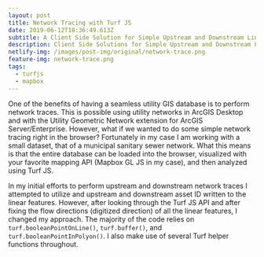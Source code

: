 ```yaml
---
layout: post
title: Network Tracing with Turf JS
date: 2019-06-12T18:36:49.613Z
subtitle: A Client Side Solution for Simple Upstream and Downstream Linear Analysis
description: Client Side Solutions for Simple Upstream and Downstream Linear Analysis
netlify-img: /images/post-img/original/network-trace.png
feature-img: network-trace.png
tags:
  - turfjs
  - mapbox
---
```

One of the benefits of having a seamless utility GIS database is to perform network traces. This is possible using utility networks in ArcGIS Desktop and with the Utility Geometric Network extension for ArcGIS Server/Enterprise. However, what if we wanted to do some simple network tracing right in the browser? Fortunately in my case I am working with a small dataset, that of a municipal sanitary sewer network. What this means is that the entire database can be loaded into the browser, visualized with your favorite mapping API (Mapbox GL JS in my case), and then analyzed using Turf JS. 

In my initial efforts to perform upstream and downstream network traces I attempted to utilize and upstream and downstream asset ID written to the linear features. However, after looking through the Turf JS API and after fixing the flow directions (digitized direction) of all the linear features, I changed my approach. The majority of the code relies on ``turf.booleanPointOnLine()``, ``turf.buffer()``, and ``turf.booleanPointInPolyon()``. I also make use of several Turf helper functions throughout. 
